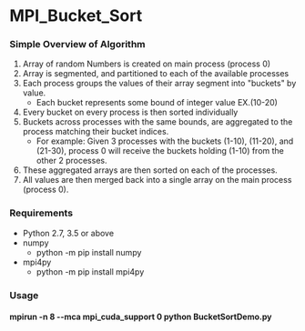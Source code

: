 # MPI_Bucket_Sort

### Simple Overview of Algorithm
1. Array of random Numbers is created on main process (process 0)
2. Array is segmented, and partitioned to each of the available processes
3. Each process groups the values of their array segment into "buckets" by value.
   - Each bucket represents some bound of integer value EX.(10-20)
4. Every bucket on every process is then sorted individually
5. Buckets across processes with the same bounds, are aggregated to the process matching their bucket indices.
   - For example: Given 3 processes with the buckets (1-10), (11-20), and (21-30), process 0 will receive the buckets holding (1-10) from the other 2 processes. 
6. These aggregated arrays are then sorted on each of the processes. 
7. All values are then merged back into a single array on the main process (process 0). 

### Requirements
- Python 2.7, 3.5 or above
- numpy
  - python -m pip install numpy
- mpi4py
  - python -m pip install mpi4py

### Usage
#### mpirun -n 8 --mca mpi_cuda_support 0 python BucketSortDemo.py
